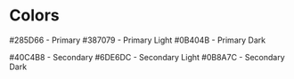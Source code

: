 # Colors

#285D66 - Primary
#387079 - Primary Light
#0B404B - Primary Dark

#40C4B8 - Secondary
#6DE6DC - Secondary Light
#0B8A7C - Secondary Dark